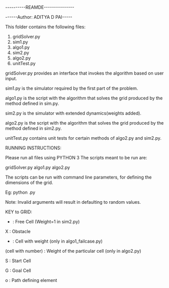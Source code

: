 ----------REAMDE---------------

------Author: ADITYA D PAI-----


This folder contains the following files:
1. gridSolver.py
2. sim1.py
3. algo1.py
4. sim2.py
5. algo2.py
6. unitTest.py



gridSolver.py provides an interface that invokes the algorithm based on user input.

sim1.py is the simulator required by the first part of the problem.

algo1.py is the script with the algorithm that solves the grid produced by the method defined in sim.py.

sim2.py is the simulator with extended dynamics(weights added).

algo2.py is the script with the algorithm that solves the grid produced by the method defined in sim2.py.

unitTest.py contains unit tests for certain methods of algo2.py and sim2.py.





RUNNING INSTRUCTIONS:

Please run all files using PYTHON 3
The scripts meant to be run are:

gridSolver.py
algo1.py
algo2.py

The scripts can be run with command line parameters, for defining the dimensions of the grid.

Eg: python <filename>.py <arg1> <arg2>

Note: Invalid arguments will result in defaulting to random values.



KEY to GRID:

- : Free Cell (Weight=1 in sim2.py)

X : Obstacle

+ : Cell with weight (only in algo1_failcase.py)

(cell with number) : Weight of the particular cell (only in algo2.py)

S : Start Cell

G : Goal Cell

o : Path defining element
